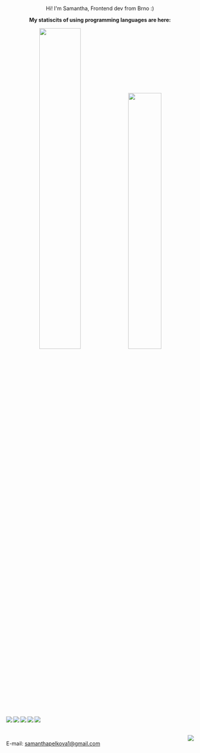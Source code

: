 <div align="center">
 
 <br>
  <p>Hi! I'm Samantha, Frontend dev from Brno :)</p>
  <p><strong>My statiscits of using programming languages are here:</strong></p>
  <img width="47%" src="https://github-readme-stats.vercel.app/api?username=samanthapelkova&show_icons=true&theme=radical"/>
  <img width="42%" src="https://github-readme-stats.vercel.app/api/top-langs/?username=samanthapelkova&hide_progress=true"/>
  </div>
  <br/>
  <div>
   <img align="center" src="https://img.shields.io/badge/node.js-6DA55F?style=for-the-badge&logo=node.js&logoColor=white"/>
   <img align="left" src="https://img.shields.io/badge/vuejs-%2335495e.svg?style=for-the-badge&logo=vuedotjs&logoColor=%234FC08D"/>
   <img align="left" src="https://img.shields.io/badge/webstorm-143?style=for-the-badge&logo=webstorm&logoColor=white&color=black"/>
   <img align="left" src="https://img.shields.io/badge/javascript-%23323330.svg?style=for-the-badge&logo=javascript&logoColor=%23F7DF1E"/>
   <img align="left" src="https://img.shields.io/badge/typescript-%23007ACC.svg?style=for-the-badge&logo=typescript&logoColor=white"/>
  </div>
<br/>
<br/>
  <div>
     <img align="right" src="https://komarev.com/ghpvc/?username=SamanthaPelkova&style=for-the-badge"/>
  </div>
    
E-mail: samanthapelkova1@gmail.com
